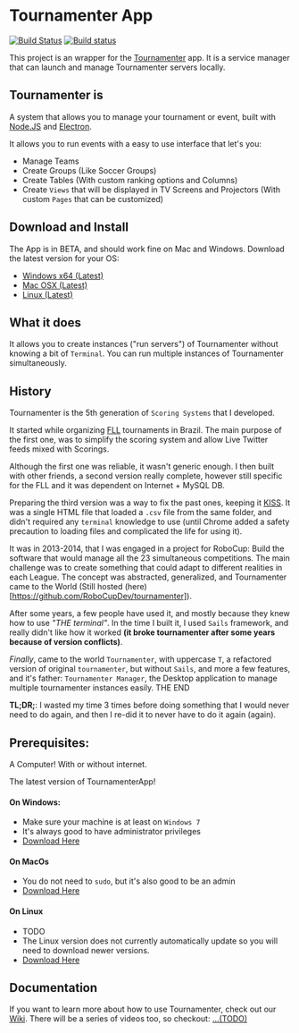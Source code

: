 # Tournamenter App
[![Build Status](https://travis-ci.org/ivanseidel/TournamenterApp.svg?branch=deploy)](https://travis-ci.org/ivanseidel/TournamenterApp) [![Build status](https://ci.appveyor.com/api/projects/status/kip5669pxyqr23jg/branch/deploy?svg=true)](https://ci.appveyor.com/project/ivanseidel/tournamenterapp/branch/deploy)

This project is an wrapper for the [Tournamenter](https://github.com/ivanseidel/tournamenter)
app. It is a service manager that can launch and manage Tournamenter servers locally.

## Tournamenter is
A system that allows you to manage your tournament or event, built with
[Node.JS](https://nodejs.org) and [Electron](https://electron.atom.io).

It allows you to run events with a easy to use interface that let's you:
* Manage Teams
* Create Groups (Like Soccer Groups)
* Create Tables (With custom ranking options and Columns)
* Create `Views` that will be displayed in TV Screens and Projectors
  (With custom `Pages` that can be customized)

## Download and Install
The App is in BETA, and should work fine on Mac and Windows. Download the latest version for your OS:
* [Windows x64 (Latest)](http://tournamenter.herokuapp.com/download/windows)
* [Mac OSX (Latest)](http://tournamenter.herokuapp.com/download/osx)
* [Linux (Latest)](http://tournamenter.herokuapp.com/download/linux)

## What it does
It allows you to create instances ("run servers") of Tournamenter without knowing
a bit of `Terminal`. You can run multiple instances of Tournamenter simultaneously.

## History
Tournamenter is the 5th generation of `Scoring Systems` that I developed.

It started while organizing [FLL](http://www.firstlegoleague.org/) tournaments
in Brazil. The main purpose of the first one, was to simplify the scoring system
and allow Live Twitter feeds mixed with Scorings.

Although the first one was reliable, it wasn't generic enough. I then built with
other friends, a second version really complete, however still specific for the
FLL and it was dependent on Internet + MySQL DB.

Preparing the third version was a way to fix the past ones, keeping it
[KISS](https://en.wikipedia.org/wiki/KISS_principle). It was a single HTML file
that loaded a `.csv` file from the same folder, and didn't required any `terminal`
knowledge to use (until Chrome added a safety precaution to loading files
and complicated the life for using it).

It was in 2013-2014, that I was engaged in a project for RoboCup: Build the software
that would manage all the 23 simultaneous competitions. The main challenge was to
create something that could adapt to different realities in each League. The
concept was abstracted, generalized, and Tournamenter came to the World
(Still hosted (here)[https://github.com/RoboCupDev/tournamenter]).

After some years, a few people have used it, and mostly because they knew how to
use *"THE terminal"*. In the time I built it, I used `Sails` framework, and really
didn't like how it worked **(it broke tournamenter after some years because of version conflicts)**.

*Finally*, came to the world `Tournamenter`, with uppercase `T`, a refactored
version of original `tournamenter`, but without `Sails`, and more a few features, and it's
father: `Tournamenter Manager`, the Desktop application to manage multiple tournamenter
instances easily. THE END

**TL;DR;**: I wasted my time 3 times before doing something that I would never
need to do again, and then I re-did it to never have to do it again (again).

## Prerequisites:

A Computer! With or without internet.

The latest version of TournamenterApp!

#### On Windows:

- Make sure your machine is at least on `Windows 7`
- It's always good to have administrator privileges
- [Download Here](http://what.com)

#### On MacOs

- You do not need to `sudo`, but it's also good to be an admin
- [Download Here](http://what.com)

#### On Linux

- TODO
- The Linux version does not currently automatically update so you will need to download newer versions.
- [Download Here](http://what.com)

## Documentation

If you want to learn more about how to use Tournamenter, check out our [Wiki](TODO).
There will be a series of videos too, so checkout: [...(TODO)](https://www.youtube.com)
